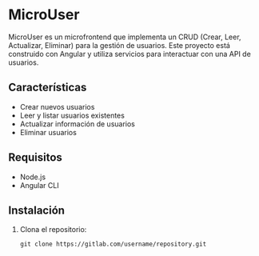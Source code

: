 # MicroUser

MicroUser es un microfrontend que implementa un CRUD (Crear, Leer, Actualizar, Eliminar) para la gestión de usuarios. Este proyecto está construido con Angular y utiliza servicios para interactuar con una API de usuarios.

## Características

- Crear nuevos usuarios
- Leer y listar usuarios existentes
- Actualizar información de usuarios
- Eliminar usuarios

## Requisitos

- Node.js
- Angular CLI

## Instalación

1. Clona el repositorio:
   ```
   git clone https://gitlab.com/username/repository.git
  <!--  -->
